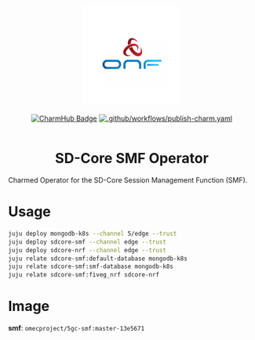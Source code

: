 <div align="center">
  <img src="./icon.svg" alt="ONF Icon" width="200" height="200">
</div>
<br/>
<div align="center">
  <a href="https://charmhub.io/sdcore-smf"><img src="https://charmhub.io/sdcore-smf/badge.svg" alt="CharmHub Badge"></a>
  <a href="https://github.com/canonical/sdcore-smf-operator/actions/workflows/publish-charm.yaml">
    <img src="https://github.com/canonical/sdcore-smf-operator/actions/workflows/publish-charm.yaml/badge.svg?branch=main" alt=".github/workflows/publish-charm.yaml">
  </a>
  <br/>
  <br/>
  <h1>SD-Core SMF Operator</h1>
</div>

Charmed Operator for the SD-Core Session Management Function (SMF).

# Usage

```bash
juju deploy mongodb-k8s --channel 5/edge --trust
juju deploy sdcore-smf --channel edge --trust
juju deploy sdcore-nrf --channel edge --trust
juju relate sdcore-smf:default-database mongodb-k8s
juju relate sdcore-smf:smf-database mongodb-k8s
juju relate sdcore-smf:fiveg_nrf sdcore-nrf
```

# Image

**smf**: `omecproject/5gc-smf:master-13e5671`
